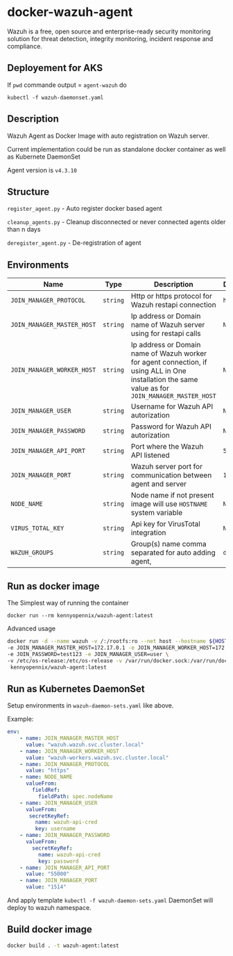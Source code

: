 
# docker-wazuh-agent

Wazuh is a free, open source and enterprise-ready security monitoring
solution for threat detection, integrity monitoring, incident response and compliance.

## Deployement for AKS
  If `pwd` commande output = `agent-wazuh`
  do 
  ```
  kubectl -f wazuh-daemonset.yaml
 ```
## Description

Wazuh Agent as Docker Image with auto registration on Wazuh server.

Current implementation could be run as standalone docker container as well as Kubernete DaemonSet

 Agent version is `v4.3.10`



## Structure

`register_agent.py` - Auto register docker based agent

`cleanup_agents.py` - Cleanup disconnected or never connected agents older than n days

`deregister_agent.py` -  De-registration of agent

## Environments

| Name                       | Type     | Description                                                  | Default   | Required |
| -------------------------- | -------- | ------------------------------------------------------------ | --------- | -------- |
| `JOIN_MANAGER_PROTOCOL`    | `string` | Http or https protocol for Wazuh restapi connection          | `https`   | `Yes`    |
| `JOIN_MANAGER_MASTER_HOST` | `string` | Ip address or Domain name of Wazuh server using for restapi calls | `None`    | `Yes`    |
| `JOIN_MANAGER_WORKER_HOST` | `string` | Ip address or Domain name of Wazuh worker for agent connection, if using ALL in One installation the same value as for `JOIN_MANAGER_MASTER_HOST` | `None`    | `Yes`    |
| `JOIN_MANAGER_USER`        | `string` | Username for Wazuh API autorization                          | `None`    | `Yes`    |
| `JOIN_MANAGER_PASSWORD`    | `string` | Password for Wazuh API autorization                          | `None`    | `Yes`    |
| `JOIN_MANAGER_API_PORT`    | `string` | Port where the Wazuh API listened                            | `55000`   | `Yes`    |
| `JOIN_MANAGER_PORT`        | `string` | Wazuh server port for communication between agent and server | `1514`    | `Yes`    |
| `NODE_NAME`                | `string` | Node name if not present image will use `HOSTNAME` system variable | `None`    | `No`     |
| `VIRUS_TOTAL_KEY`          | `string` | Api key for VirusTotal integration                           | `None`    | `No`     |
| `WAZUH_GROUPS`             | `string` | Group(s) name comma separated for auto adding agent,         | `default` | `No`     |

## Run as docker image

The Simplest way of running the container

```shell
docker run --rm kennyopennix/wazuh-agent:latest
```

Advanced usage

```bash
docker run -d --name wazuh -v /:/rootfs:ro --net host --hostname ${HOSTNAME} \
-e JOIN_MANAGER_MASTER_HOST=172.17.0.1 -e JOIN_MANAGER_WORKER_HOST=172.17.0.1 \
-e JOIN_PASSWORD=test123 -e JOIN_MANAGER_USER=user \
-v /etc/os-release:/etc/os-release -v /var/run/docker.sock:/var/run/docker.sock \
 kennyopennix/wazuh-agent:latest

```

## Run as Kubernetes DaemonSet

Setup environments in `wazuh-daemon-sets.yaml` like above.

Example:

```yaml
env:
    - name: JOIN_MANAGER_MASTER_HOST
      value: "wazuh.wazuh.svc.cluster.local"
    - name: JOIN_MANAGER_WORKER_HOST
      value: "wazuh-workers.wazuh.svc.cluster.local"
    - name: JOIN_MANAGER_PROTOCOL
      value: "https"
    - name: NODE_NAME
      valueFrom:
        fieldRef:
          fieldPath: spec.nodeName
    - name: JOIN_MANAGER_USER
      valueFrom:
       secretKeyRef:
         name: wazuh-api-cred
         key: username
    - name: JOIN_MANAGER_PASSWORD
      valueFrom:
        secretKeyRef:
          name: wazuh-api-cred
          key: password
    - name: JOIN_MANAGER_API_PORT
      value: "55000"
    - name: JOIN_MANAGER_PORT
      value: "1514"

```

And apply template ```kubectl -f wazuh-daemon-sets.yaml```
DaemonSet will deploy to wazuh namespace.

## Build docker image

```bash
docker build . -t wazuh-agent:latest
```
